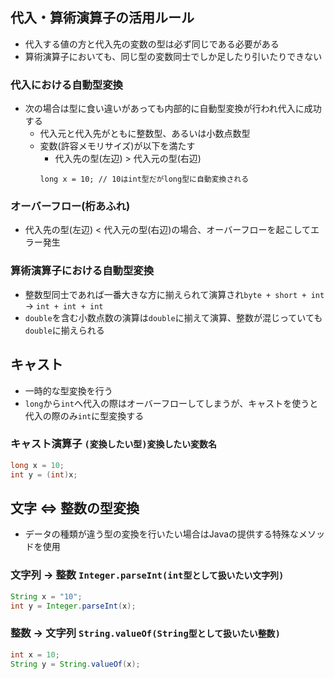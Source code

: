 ## 代入・算術演算子の活用ルール
- 代入する値の方と代入先の変数の型は必ず同じである必要がある
- 算術演算子においても、同じ型の変数同士でしか足したり引いたりできない
### 代入における自動型変換
- 次の場合は型に食い違いがあっても内部的に自動型変換が行われ代入に成功する
  - 代入元と代入先がともに整数型、あるいは小数点数型
  - 変数(許容メモリサイズ)が以下を満たす
    - 代入先の型(左辺) > 代入元の型(右辺)
    ```
    long x = 10; // 10はint型だがlong型に自動変換される
    ```
### オーバーフロー(桁あふれ)
- 代入先の型(左辺) < 代入元の型(右辺)の場合、オーバーフローを起こしてエラー発生
### 算術演算子における自動型変換
- 整数型同士であれば一番大きな方に揃えられて演算され`byte + short + int` → `int + int + int`
- `double`を含む小数点数の演算は`double`に揃えて演算、整数が混じっていても`double`に揃えられる
## キャスト
- 一時的な型変換を行う
- `long`から`int`へ代入の際はオーバーフローしてしまうが、キャストを使うと代入の際のみ`int`に型変換する
### キャスト演算子 `(変換したい型)変換したい変数名`
```java
long x = 10;
int y = (int)x;
```
## 文字 ⇔ 整数の型変換
- データの種類が違う型の変換を行いたい場合はJavaの提供する特殊なメソッドを使用
### 文字列 → 整数 `Integer.parseInt(int型として扱いたい文字列)`
```java
String x = "10";
int y = Integer.parseInt(x);
```
### 整数 → 文字列 `String.valueOf(String型として扱いたい整数)`
```java
int x = 10;
String y = String.valueOf(x);
```
